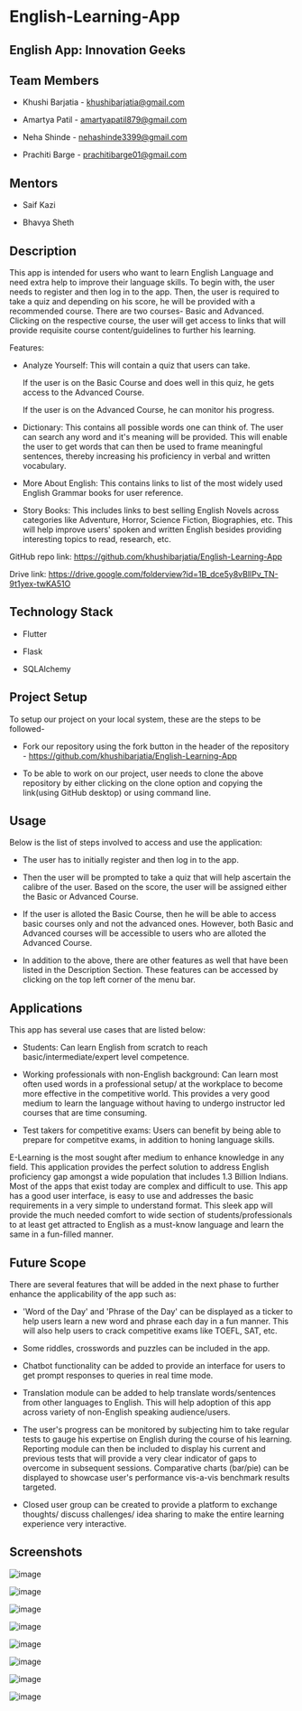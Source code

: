 # English-Learning-App

## English App: Innovation Geeks

## Team Members

   * Khushi Barjatia - khushibarjatia@gmail.com
   
   * Amartya Patil - amartyapatil879@gmail.com 
   
   * Neha Shinde - nehashinde3399@gmail.com
   
   * Prachiti Barge - prachitibarge01@gmail.com 
   
## Mentors

   * Saif Kazi
   
   * Bhavya Sheth

## Description

This app is intended for users who want to learn English Language and need extra help to improve their language skills. To begin with, the user needs to register and then log in to the app. Then, the user is required to take a quiz and depending on his score, he will be provided with a recommended course. There are two courses- Basic and Advanced. Clicking on the respective course, the user will get access to links that will provide requisite course content/guidelines to further his learning.

Features:

* Analyze Yourself: This will contain a quiz that users can take.

  If the user is on the Basic Course and does well in this quiz, he gets access to the Advanced Course.
  
  If the user is on the Advanced Course, he can monitor his progress. 
  
* Dictionary: This contains all possible words one can think of. The user can search any word and it's meaning will be provided. This will enable the user to get words that can then be used to frame meaningful sentences, thereby increasing his proficiency in verbal and written vocabulary.

* More About English: This contains links to list of the most widely used English Grammar books for user reference.

* Story Books: This includes links to best selling English Novels across categories like Adventure, Horror, Science Fiction, Biographies, etc. This will help improve users' spoken and written English besides providing interesting topics to read, research, etc.

GitHub repo link: https://github.com/khushibarjatia/English-Learning-App 

Drive link: https://drive.google.com/folderview?id=1B_dce5y8vBllPv_TN-9t1yex-twKA51O 

## Technology Stack

   * Flutter
   
   * Flask
   
   * SQLAlchemy 
   
## Project Setup

To setup our project on your local system, these are the steps to be followed- 

   * Fork our repository using the fork button in the header of the repository -  https://github.com/khushibarjatia/English-Learning-App
   
   * To be able to work on our project, user needs to clone the above repository by
      either clicking on the clone option and copying the link(using GitHub desktop)
      or using command line.

## Usage

Below is the list of steps involved to access and use the application:

   * The user has to initially register and then log in to the app.
   
   * Then the user will be prompted to take a quiz that will help ascertain the calibre of the user. Based on the score, the user will be assigned either the Basic or Advanced Course.
   
   * If the user is alloted the Basic Course, then he will be able to access basic courses only and not the advanced ones. However, both Basic and Advanced courses will be accessible to users who are alloted the Advanced Course.
   
   * In addition to the above, there are other features as well that have been listed in the Description Section. These features can be accessed by clicking on the top left corner of the menu bar.

## Applications

This app has several use cases that are listed below:

   * Students: Can learn English from scratch to reach basic/intermediate/expert level competence. 
   
   * Working professionals with non-English background: Can learn most often used words in a professional setup/ at the workplace to become more effective in the competitive world. This provides a very good medium to learn the language without having to undergo instructor led courses that are time consuming.
   
   * Test takers for competitive exams: Users can benefit by being able to prepare for competitve exams, in addition to honing language skills. 
   
E-Learning is the most sought after medium to enhance knowledge in any field. This application provides the perfect solution to address English proficiency gap amongst a wide population that includes 1.3 Billion Indians. Most of the apps that exist today are complex and difficult to use. This app has a good user interface, is easy to use and addresses the basic requirements in a very simple to understand format. This sleek app will provide the much needed comfort to wide section of students/professionals to at least get attracted to English as a must-know language and learn the same in a fun-filled manner.

## Future Scope

There are several features that will be added in the next phase to further enhance the applicability of the app such as:
   
   * 'Word of the Day' and 'Phrase of the Day' can be displayed as a ticker to help users learn a new word and phrase each day in a fun manner. This will also help users to crack competitive exams like TOEFL, SAT, etc.
   
   * Some riddles, crosswords and puzzles can be included in the app.
   
   * Chatbot functionality can be added to provide an interface for users to get prompt responses to queries in real time mode. 
   
   * Translation module can be added to help translate words/sentences from other languages to English. This will help adoption of this app across variety of non-English speaking audience/users. 
   
   * The user's progress can be monitored by subjecting him to take regular tests to gauge his expertise on English during the course of his learning. Reporting module can then be included to display his current and previous tests that will provide a very clear indicator of gaps to overcome in subsequent sessions. Comparative charts (bar/pie) can be displayed to showcase user's performance vis-a-vis benchmark results targeted. 
   
   * Closed user group can be created to provide a platform to exchange thoughts/ discuss challenges/ idea sharing to make the entire learning experience very interactive. 
   
## Screenshots 

![image](https://drive.google.com/uc?export=view&id=1BwoaHxtMbf_E-UBM2Az8gkMkEhct6e7m) 

![image](https://drive.google.com/uc?export=view&id=1Bpgvz8RbUYbYxxsvNQ0QGmQtAaEU5fdC) 

![image](https://drive.google.com/uc?export=view&id=1C2Td2PIZFwRl0BsltcQYCCofxZYm4Gc-) 

![image](https://drive.google.com/uc?export=view&id=1C-VvGPsx21Q5JrHAlW1M6foE6c1xbAfD) 

![image](https://drive.google.com/uc?export=view&id=1Bqg8L0_b3T0icd_h7UD2yu6EEbho9ndH)



![image](https://drive.google.com/uc?export=view&id=1Bw2zkpIZjfB3DyniYe5nqfMdV_iDxmb7)

![image](https://drive.google.com/uc?export=view&id=1C3x6eNVWi2YaS8cIQzPU759tEZWZ4iCA) 

![image](https://drive.google.com/uc?export=view&id=1C4owo0ELacHgGTSiiA9PKWOf3pwRpzFs) 

 


